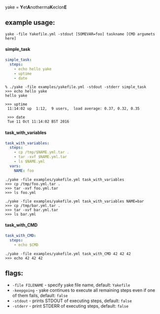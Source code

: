 yake = **Y**et**A**notherma**K**eclon**E**

## example usage:
`yake -file Yakefile.yml -stdout [SOMEVAR=foo] taskname [CMD argumets here]`

#### simple_task
```yaml
simple_task:
  steps:
    - echo hello yake
    - uptime
    - date
```
```
% ./yake -file examples/yakefile.yml -stdout -stderr simple_task
>>> echo hello yake
hello yake

>>> uptime
 11:14:02 up  1:12,  9 users,  load average: 0.37, 0.32, 0.35

 >>> date
 Tue 11 Oct 11:14:02 BST 2016

```
#### task_with_variables
```yaml
task_with_variables:
  steps:
    - cp /tmp/$NAME.yml.tar .
    - tar -xvf $NAME.yml.tar
    - ls $NAME.yml
  vars:
    NAME: foo
```
```
./yake -file examples/yakefile.yml task_with_variables
>>> cp /tmp/foo.yml.tar .
>>> tar -xvf foo.yml.tar
>>> ls foo.yml
```
```
./yake -file examples/yakefile.yml task_with_variables NAME=bar
>>> cp /tmp/bar.yml.tar .
>>> tar -xvf bar.yml.tar
>>> ls bar.yml
```

#### task_with_CMD
```yaml
task_with_CMD:
  steps:
    - echo $CMD
```
```
./yake -file examples/yakefile.yml task_with_CMD 42 42 42
>>> echo 42 42 42
```

## flags:

* `-file FILENAME` - specify yake file name, default: `Yakefile`
* `-keepgoing` - yake continues to execute all remaining steps even if one of them fails, default: `false`
* `-stdout` - prints STDOUT of executing steps, default: `false`
* `-stderr` - print STDERR  of executing steps, default: `false`
